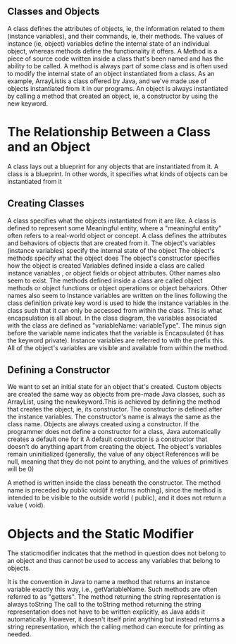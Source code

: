 ## Classes and Objects
A class defines the attributes of objects, ie, the information related to them (instance variables), and their commands, ie, their methods. The values of instance (ie, object) variables define the internal state of an individual object, whereas methods define the functionality it offers.
A Method is a piece of source code written inside a class that's been named and has the ability to be called. A method is always part of some class and is often used to modify the internal state of an object instantiated from a class.
As an example, ArrayListis a class offered by Java, and we've made use of objects instantiated from it in our programs. An object is always instantiated by calling a method that created an object, ie, a constructor by using the new keyword.

# The Relationship Between a Class and an Object
A class lays out a blueprint for any objects that are instantiated from it. A class is a blueprint. In other words, it specifies what kinds of objects can be instantiated from it

## Creating Classes
A class specifies what the objects instantiated from it are like.
A class is defined to represent some Meaningful entity, where a "meaningful entity" often refers to a real-world object or concept.
A class defines the attributes and behaviors of objects that are created from it.
The object's variables (instance variables) specify the internal state of the object
The object's methods specify what the object does
The object's constructor specifies how the object is created
Variables defined inside a class are called instance variables , or object fields or object attributes. Other names also seem to exist.
The methods defined inside a class are called object methods or object functions or object operations or object behaviors. Other names also seem to 
Instance variables are written on the lines following the class definition
private key word is used to hide the instance variables in the class such that it can only be accessed from within the class. This is what encapsulation is all about.
In the class diagram, the variables associated with the class are defined as "variableName: variableType". The minus sign before the variable name indicates that the variable is Encapsulated (it has the keyword private).
Instance variables are referred to with the prefix this. All of the object's variables are visible and available from within the method.

## Defining a Constructor
We want to set an initial state for an object that's created. Custom objects are created the same way as objects from pre-made Java classes, such as ArrayList, using the newkeyword.This is achieved by defining the method that creates the object, ie, its constructor. The constructor is defined after the instance variables. 
The constructor's name is always the same as the class name.
Objects are always created using a constructor.
If the programmer does not define a constructor for a class, Java automatically creates a default one for it
A default constructor is a constructor that doesn't do anything apart from creating the object. The object's variables remain uninitialized (generally, the value of any object References will be null, meaning that they do not point to anything, and the values of primitives will be 0)

A method is written inside the class beneath the constructor. The method name is preceded by public void(if it returns nothing), since the method is intended to be visible to the outside world ( public), and it does not return a value ( void).

# Objects and the Static Modifier
The staticmodifier indicates that the method in question does not belong to an object and thus cannot be used to access any variables that belong to objects.

It is the convention in Java to name a method that returns an instance variable exactly this way, i.e., getVariableName. Such methods are often referred to as "getters".
The method returning the string representation is always toString
The call to the toString method returning the string representation does not have to be written explicitly, as Java adds it automatically. However, it doesn't itself print anything but instead returns a string representation, which the calling method can execute for printing as needed.